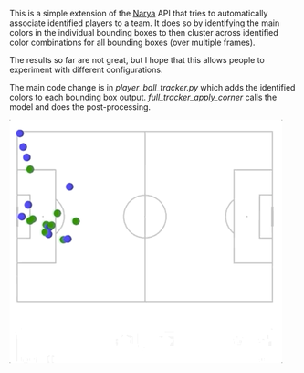 This is a simple extension of the [Narya](https://github.com/DonsetPG/narya) API that tries to automatically associate identified players to a team. It does so by identifying the main colors in the individual bounding boxes to then cluster across identified color combinations for all bounding boxes (over multiple frames).

The results so far are not great, but I hope that this allows people to experiment with different configurations.

The main code change is in *player_ball_tracker.py* which adds the identified colors to each bounding box output.
*full_tracker_apply_corner* calls the model and does the post-processing.

![Filter By Topic](output.gif)
